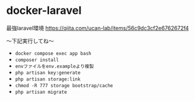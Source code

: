 # docker-laravel

最強laravel環境
https://qiita.com/ucan-lab/items/56c9dc3cf2e6762672f4

～下記実行してね～
- `docker compose exec app bash`
- `composer install`
- `envファイルをenv.exampleより複製`
- `php artisan key:generate`
- `php artisan storage:link`
- `chmod -R 777 storage bootstrap/cache`
- `php artisan migrate`
